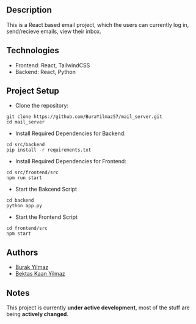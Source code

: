 ## Description
This is a React based email project, which the users can currently log in, send/recieve emails, view their inbox.


## Technologies
- Frontend: React, TailwindCSS
- Backend: React, Python


## Project Setup

- Clone the repository:
```
git clone https://github.com/BuraYilmaz57/mail_server.git
cd mail_server
```

- Install Required Dependencies for Backend:
```
cd src/backend
pip install -r requirements.txt
```

- Install Required Dependencies for Frontend:
```
cd src/frontend/src
npm run start
```

- Start the Bakcend Script
```
cd backend
python app.py
```

- Start the Frontend Script
```
cd frontend/src
npm start
```

## Authors
- [Burak Yilmaz](https://github.com/BuraYilmaz57)
- [Bektas Kaan Yilmaz](https://github.com/ybektaskaan)

## Notes
This project is currently **under active development**, most of the stuff are being **actively changed**.

